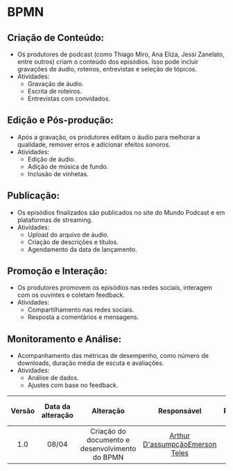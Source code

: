 # BPMN

## Criação de Conteúdo:
* Os produtores de podcast (como Thiago Miro, Ana Eliza, Jessi Zanelato, entre outros) criam o conteúdo dos episódios. Isso pode incluir gravações de áudio, roteiros, entrevistas e seleção de tópicos.
* Atividades:
    * Gravação de áudio.
    * Escrita de roteiros.
    * Entrevistas com convidados.

## Edição e Pós-produção:
* Após a gravação, os produtores editam o áudio para melhorar a qualidade, remover erros e adicionar efeitos sonoros.
* Atividades:
    * Edição de áudio.
    * Adição de música de fundo.
    * Inclusão de vinhetas.

##  Publicação:
* Os episódios finalizados são publicados no site do Mundo Podcast e em plataformas de streaming.
* Atividades:
    * Upload do arquivo de áudio.
    * Criação de descrições e títulos.
    * Agendamento da data de lançamento.

## Promoção e Interação:
* Os produtores promovem os episódios nas redes sociais, interagem com os ouvintes e coletam feedback.
* Atividades:
    * Compartilhamento nas redes sociais.
    * Resposta a comentários e mensagens.

## Monitoramento e Análise:
* Acompanhamento das métricas de desempenho, como número de downloads, duração média de escuta e avaliações.
* Atividades:
    * Análise de dados.
    * Ajustes com base no feedback.

| Versão | Data da alteração |                              Alteração                              |                    Responsável                     | Revisor | Data de revisão |
| :----: | :---------------: | :-----------------------------------------------------------------: | :------------------------------------------------: | :-----: | :-------------: |
|  1.0   |       08/04       | Criação do documento e desenvolvimento do BPMN| [Arthur D'assumpção](https://github.com/ArtAssLou)[Emerson Teles](https://github.com/EmersonTeles)  |    -    |        -        |
